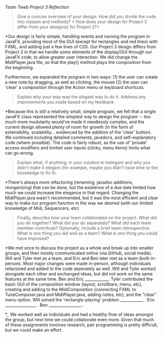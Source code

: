 *Team Tweb Project 3 Reflection*

>Give a concise overview of your design. How did you divide the code into classes and methods? <
>How does your design for Project 3 differ from your design(s) for Project 2?<

*Our design is fairly simple, handling events and running the program in JavaFX, providing most of the GUI (except for rectangles and red lines) with FXML, and adding just a few lines of CSS. Our Project 3 design differs from Project 2 in that we handle some elements of the display/GUI through our JavaFX code, to allow greater user interaction. We did change the MidiPlayer.java file, so that the play() method plays the composition from the beginning.

Furthermore, we expanded the program in two ways: (1) the user can create a new note by dragging, as well as clicking, the mouse (2) the user can 'clear' a composition through the Action menu or keyboard shortcuts. 

>Explain why your way was the elegant way to do it. Address any improvements you made based on my feedback.

*Because this is still a relatively small, simple program, we felt that a single JavaFX class represented the simplest way to design the program -- too much more modularity would've made it needlessly complex, and the current design allowed plenty of room for growth (in the form of extensibility, scalability... evidenced by the addition of the 'clear' button). We continued including detailed comments, javadocs, and self-explanatory code (where possible). The code is fairly robust, as the use of 'private' access modifiers and limited user inputs (clicks, menu items) limits what can go wrong. 

>Explain what, if anything, in your solution is inelegant and why you didn't make it elegant 
>(for example, maybe you didn't have time or the knowledge to fix it).

*There's always more refactoring (renaming, javadoc additions, reorganizing) that can be done, but the existence of a due date limited how much we could increase the elegance in that regard. Changing the MidiPlayer.java wasn't recommended, but it was the most efficient and clear way to make our program function in the way we desired (with our limited knowledge of Midi, Sequencers, etc) 

>Finally, describe how your team collaborated on the project. What did you do together? What did you do separately? 
>What did each team member contribute? Optionally, include a brief team retrospective: What is one thing you did well as a team? What is one thing you could have improved?

*We met once to discuss the project as a whole and break up into smaller groups, and then mostly communicated online (via GitHub, social media). Will and Tyler met as a team, and Eric and Ben later met as a team (both in-person). Most major changes were made in-person, although individuals refactored and added to the code seperately as well. Will and Tyler worked alongside each other and exchanged ideas, but did not work on the same features at the same time. Ben and Eric ____________. Tyler contributed the basic GUI of the composition window (layout, scrollbars, menu, etc), creating and adding to the MidiComposition (connecting FXML to TuneComposer.java and MidiPlayer.java, adding notes, etc), and the "clear" menu option. Will solved the 'rectangle-placing' problem ____________ . Eric ________________ . Ben _________________ . 

*_ We worked well as individuals and had a healthy flow of ideas amongst the group, but next time we could collaborate even more. Given that much of these assignments involves research, pair programming is pretty difficult, but we could make an effort. 
